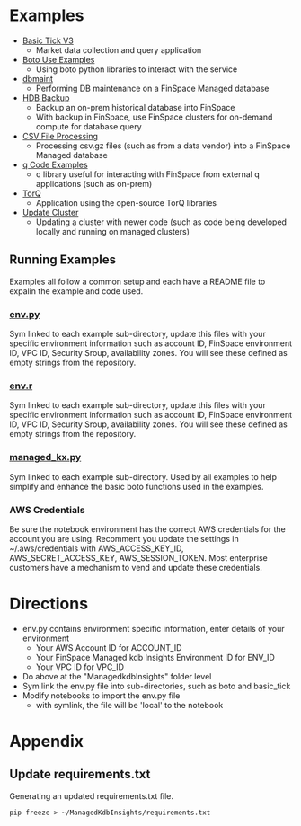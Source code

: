 # Examples
- [Basic Tick V3](basic_tick_V3)  
  - Market data collection and query application   
- [Boto Use Examples](boto)  
  - Using boto python libraries to interact with the service   
- [dbmaint](dbmaint)  
  - Performing DB maintenance on a FinSpace Managed database
- [HDB Backup](hdb_backup)  
  - Backup an on-prem historical database into FinSpace
  - With backup in FinSpace, use FinSpace  clusters for on-demand compute for database query
- [CSV File Processing](processing_data)  
  - Processing csv.gz files (such as from a data vendor) into a FinSpace Managed database
- [q Code Examples](q)  
  - q library useful for interacting with FinSpace from external q applications (such as on-prem)
- [TorQ](torq)  
  - Application using the open-source TorQ libraries
- [Update Cluster](update_cluster)  
  - Updating a cluster with newer code (such as code being developed locally and running on managed clusters)   


## Running Examples
Examples all follow a common setup and each have a README file to expalin the example and code used.


### [env.py](env.py)
Sym linked to each example sub-directory, update this files with your specific environment information such as account ID, FinSpace environment ID, VPC ID, Security Sroup, availability zones. You will see these defined as empty strings from the repository.

### [env.r](env.r)
Sym linked to each example sub-directory, update this files with your specific environment information such as account ID, FinSpace environment ID, VPC ID, Security Sroup, availability zones. You will see these defined as empty strings from the repository.


### [managed_kx.py](managed_kx.py)
Sym linked to each example sub-directory. Used by all examples to help simplify and enhance the basic boto functions used in the examples.


### AWS Credentials
Be sure the notebook environment has the correct AWS credentials for the account you are using. Recomment you update the settings in ~/.aws/credentials with AWS_ACCESS_KEY_ID, AWS_SECRET_ACCESS_KEY, AWS_SESSION_TOKEN. Most enterprise customers have a mechanism to vend and update these credentials.


# Directions
- env.py contains environment specific information, enter details of your environment
  - Your AWS Account ID for ACCOUNT_ID
  - Your FinSpace Managed kdb Insights Environment ID for ENV_ID
  - Your VPC ID for VPC_ID
- Do above at the "ManagedkdbInsights" folder level
- Sym link the env.py file into sub-directories, such as boto and basic_tick
- Modify notebooks to import the env.py file
  - with symlink, the file will be 'local' to the notebook

# Appendix

## Update requirements.txt
Generating an updated requirements.txt file.

```
pip freeze > ~/ManagedKdbInsights/requirements.txt
```

